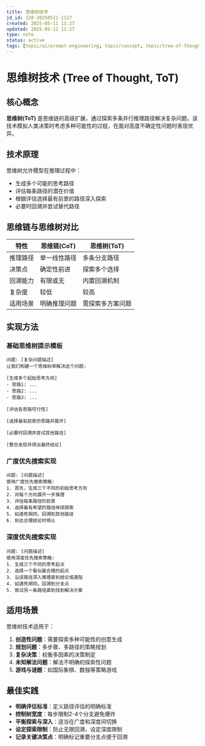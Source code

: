 ```yaml
---
title: 思维树技术
jd_id: J20-20250511-1127
created: 2025-05-11 11:27
updated: 2025-05-11 11:27
type: note
status: active
tags: [topic/ai/prompt-engineering, topic/concept, topic/tree-of-thought]
---
```


# 思维树技术 (Tree of Thought, ToT)

## 核心概念

**思维树(ToT)** 是思维链的高级扩展，通过探索多条并行推理路径解决复杂问题。该技术模拟人类决策时考虑多种可能性的过程，在面对高度不确定性问题时表现优异。

## 技术原理

思维树允许模型在推理过程中：
- 生成多个可能的思考路径
- 评估每条路径的潜在价值
- 根据评估选择最有前景的路径深入探索
- 必要时回溯并尝试替代路径

## 思维链与思维树对比

| 特性 | 思维链(CoT) | 思维树(ToT) |
|------|------------|------------|
| 推理路径 | 单一线性路径 | 多条分支路径 |
| 决策点 | 确定性前进 | 探索多个选择 |
| 回溯能力 | 有限或无 | 内置回溯机制 |
| 复杂度 | 较低 | 较高 |
| 适用场景 | 明确推理问题 | 需探索多方案问题 |

## 实现方法

### 基础思维树提示模板

```
问题: [复杂问题描述]
让我们构建一个思维树来解决这个问题:

[生成多个起始思考方向]
- 思路1: ...
- 思路2: ...
- 思路3: ...

[评估各思路可行性]

[选择最有前景的思路并展开]

[必要时回溯并尝试其他路径]

[整合发现并得出最终结论]
```

### 广度优先搜索实现

```
问题: [问题描述]
使用广度优先搜索策略:
1. 首先，生成三个不同的初始思考方向
2. 对每个方向展开一步推理
3. 评估每条路径的前景
4. 选择最有希望的路径继续探索
5. 如遇死胡同，回溯到其他路径
6. 到达合理结论时停止
```

### 深度优先搜索实现

```
问题: [问题描述]
使用深度优先搜索策略:
1. 生成三个不同的思考起点
2. 选择一个看似最合理的起点
3. 沿该路径深入推理直到结论或遇阻
4. 如遇死胡同，回溯到分支点
5. 尝试另一条路径直到找到解决方案
```

## 适用场景

思维树技术适用于：

1. **创造性问题**：需要探索多种可能性的创意生成
2. **规划问题**：多步骤、多路径的策略规划
3. **复杂决策**：权衡多因素的决策制定
4. **未知解法问题**：解法不明确的探索性问题
5. **游戏与谜题**：如国际象棋、数独等策略游戏

## 最佳实践

- **明确评估标准**：定义路径评估的明确标准
- **控制树宽度**：每步限制2-4个分支避免爆炸
- **平衡探索与深入**：适当在广度和深度间切换
- **设定探索限制**：防止无限回溯，设定深度限制
- **记录关键决策点**：明确标记重要分支点便于回溯 